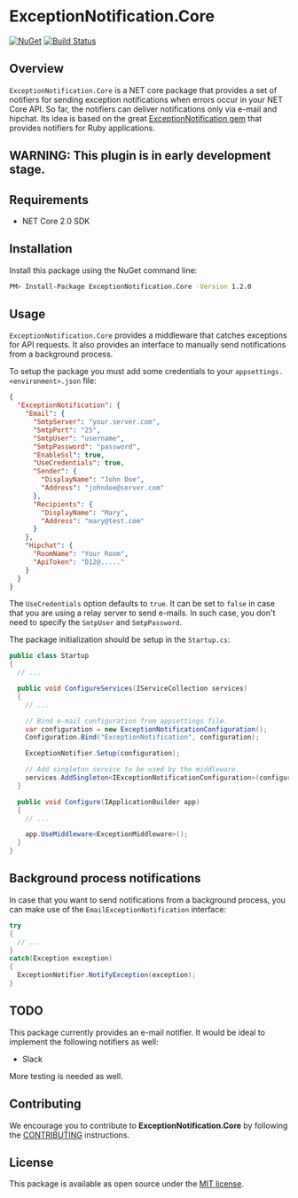 # ExceptionNotification.Core

[![NuGet](https://img.shields.io/nuget/v/ExceptionNotification.Core.svg?style=flat-square)](https://www.nuget.org/packages/ExceptionNotification.Core)
[![Build Status](https://travis-ci.com/merodriguezblanco/ExceptionNotification.Core.svg?branch=master)](https://travis-ci.com/merodriguezblanco/ExceptionNotification.Core)

## Overview

`ExceptionNotification.Core` is a NET core package that provides a set of notifiers for sending exception notifications when errors occur in your NET Core API. So far, the notifiers can deliver notifications only via e-mail and hipchat. Its idea is based on the great [ExceptionNotification gem](https://github.com/smartinez87/exception_notification) that provides notifiers for Ruby applications.

## **WARNING: This plugin is in early development stage.**


## Requirements

* NET Core 2.0 SDK

## Installation

Install this package using the NuGet command line:

```bash
PM> Install-Package ExceptionNotification.Core -Version 1.2.0
```

## Usage

`ExceptionNotification.Core` provides a middleware that catches exceptions for API requests. It also provides an interface to manually send notifications from a background process.

To setup the package you must add some credentials to your `appsettings.<environment>.json` file:

```json
{
  "ExceptionNotification": {
    "Email": {
      "SmtpServer": "your.server.com",
      "SmtpPort": "25",
      "SmtpUser": "username",
      "SmtpPassword": "password",
      "EnableSsl": true,
      "UseCredentials": true,
      "Sender": {
        "DisplayName": "John Doe",
        "Address": "johndoe@server.com"
      },
      "Recipients": {
        "DisplayName": "Mary",
        "Address": "mary@test.com"
      }
    },
    "Hipchat": {
      "RoomName": "Your Room",
      "ApiToken": "D12@....."
    }
  }
}
```

The `UseCredentials` option defaults to `true`. It can be set to `false` in case that you are using a relay server to send e-mails. In such case, you don't need to specify the `SmtpUser` and `SmtpPassword`.

The package initialization should be setup in the `Startup.cs`:

```csharp
public class Startup
{
  // ...

  public void ConfigureServices(IServiceCollection services)
  {
    // ...

    // Bind e-mail configuration from appsettings file.
    var configuration = new ExceptionNotificationConfiguration();
    Configuration.Bind("ExceptionNotification", configuration);

    ExceptionNotifier.Setup(configuration);

    // Add singleton service to be used by the middleware.
    services.AddSingleton<IExceptionNotificationConfiguration>(configuration);
  }

  public void Configure(IApplicationBuilder app)
  {
    // ...

    app.UseMiddleware<ExceptionMiddleware>();
  }
}
```


## Background process notifications

In case that you want to send notifications from a background process, you can make use of the `EmailExceptionNotification` interface:

```csharp
try
{
  // ...
}
catch(Exception exception)
{
  ExceptionNotifier.NotifyException(exception);
}
```

## TODO

This package currently provides an e-mail notifier. It would be ideal to implement the following notifiers as well:

* Slack

More testing is needed as well.

## Contributing

We encourage you to contribute to **ExceptionNotification.Core** by following the [CONTRIBUTING](CONTRIBUTING.md) instructions.

## License

This package is available as open source under the [MIT license](https://www.opensource.org/licenses/MIT).

